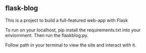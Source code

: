 ## flask-blog

This is a project to build a full-featured web-app with Flask

To run on your localhost, pip install the requirements.txt into your enviornment. Then run the flaskblog.py.

Follow path in your terminal to view the site and interact with it.
